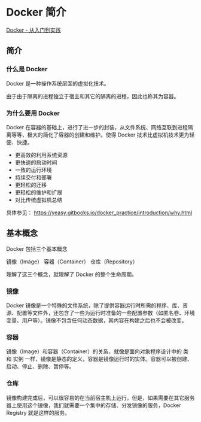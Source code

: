 # Docker 简介

[Docker - 从入门到实践](https://yeasy.gitbooks.io/docker_practice/)

## 简介

### 什么是 Docker

Docker 是一种操作系统层面的虚拟化技术。

由于由于隔离的进程独立于宿主和其它的隔离的进程，因此也称其为容器。

### 为什么要用 Docker

Docker 在容器的基础上，进行了进一步的封装，从文件系统、网络互联到进程隔离等等，极大的简化了容器的创建和维护。使得 Docker 技术比虚拟机技术更为轻便、快捷。

- 更高效的利用系统资源
- 更快速的启动时间
- 一致的运行环境
- 持续交付和部署
- 更轻松的迁移
- 更轻松的维护和扩展
- 对比传统虚拟机总结

具体参见： https://yeasy.gitbooks.io/docker_practice/introduction/why.html

## 基本概念

Docker 包括三个基本概念

镜像（Image）
容器（Container）
仓库（Repository）

理解了这三个概念，就理解了 Docker 的整个生命周期。

### 镜像

Docker 镜像是一个特殊的文件系统，除了提供容器运行时所需的程序、库、资源、配置等文件外，还包含了一些为运行时准备的一些配置参数（如匿名卷、环境变量、用户等）。镜像不包含任何动态数据，其内容在构建之后也不会被改变。

### 容器

镜像（Image）和容器（Container）的关系，就像是面向对象程序设计中的 类 和 实例 一样，镜像是静态的定义，容器是镜像运行时的实体。容器可以被创建、启动、停止、删除、暂停等。

### 仓库

镜像构建完成后，可以很容易的在当前宿主机上运行，但是，如果需要在其它服务器上使用这个镜像，我们就需要一个集中的存储、分发镜像的服务，Docker Registry 就是这样的服务。
